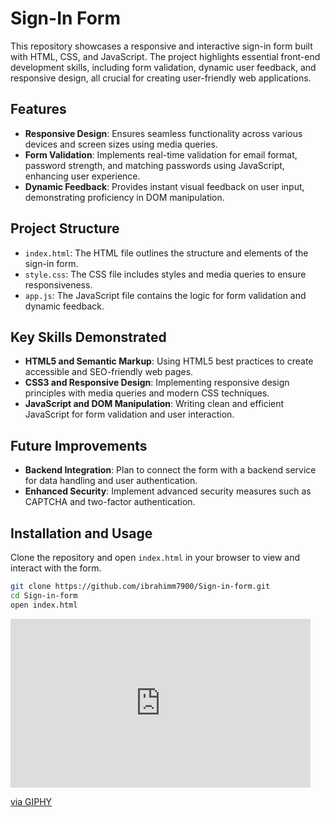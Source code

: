 # Sign-In Form

This repository showcases a responsive and interactive sign-in form built with HTML, CSS, and JavaScript. The project highlights essential front-end development skills, including form validation, dynamic user feedback, and responsive design, all crucial for creating user-friendly web applications.

## Features

- **Responsive Design**: Ensures seamless functionality across various devices and screen sizes using media queries.
- **Form Validation**: Implements real-time validation for email format, password strength, and matching passwords using JavaScript, enhancing user experience.
- **Dynamic Feedback**: Provides instant visual feedback on user input, demonstrating proficiency in DOM manipulation.

## Project Structure

- `index.html`: The HTML file outlines the structure and elements of the sign-in form.
- `style.css`: The CSS file includes styles and media queries to ensure responsiveness.
- `app.js`: The JavaScript file contains the logic for form validation and dynamic feedback.

## Key Skills Demonstrated
- **HTML5 and Semantic Markup**: Using HTML5 best practices to create accessible and SEO-friendly web pages.
- **CSS3 and Responsive Design**: Implementing responsive design principles with media queries and modern CSS techniques.
- **JavaScript and DOM Manipulation**: Writing clean and efficient JavaScript for form validation and user interaction.

## Future Improvements
- **Backend Integration**: Plan to connect the form with a backend service for data handling and user authentication.
- **Enhanced Security**: Implement advanced security measures such as CAPTCHA and two-factor authentication.


## Installation and Usage
Clone the repository and open `index.html` in your browser to view and interact with the form.

```bash
git clone https://github.com/ibrahimm7900/Sign-in-form.git
cd Sign-in-form
open index.html

```


<iframe src="https://giphy.com/embed/4axvDTTsBbSnlj0l3O" width="480" height="270" frameBorder="0" class="giphy-embed" allowFullScreen></iframe><p><a href="https://giphy.com/gifs/4axvDTTsBbSnlj0l3O">via GIPHY</a></p>






